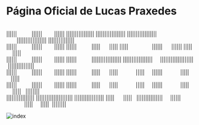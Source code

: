 <h1 align="left"> Página Oficial de Lucas Praxedes </h1>
<p>
<br> ||||||&nbsp&nbsp&nbsp&nbsp&nbsp&nbsp&nbsp&nbsp&nbsp&nbsp||||||&nbsp&nbsp&nbsp&nbsp&nbsp&nbsp&nbsp&nbsp||||||&nbsp||||||||||||||||&nbsp|||||||||||||||||&nbsp|||||||||||||||||&nbsp&nbsp&nbsp&nbsp&nbsp&nbsp&nbsp|||||||||||||||||&nbsp|||||||||||||||
<br> ||||||&nbsp&nbsp&nbsp&nbsp&nbsp&nbsp&nbsp&nbsp&nbsp&nbsp||||||&nbsp&nbsp&nbsp&nbsp&nbsp&nbsp&nbsp&nbsp||||||&nbsp||||||&nbsp&nbsp&nbsp&nbsp&nbsp&nbsp&nbsp&nbsp&nbsp&nbsp|||||&nbsp&nbsp&nbsp&nbsp&nbsp&nbsp|||||&nbsp|||||&nbsp&nbsp&nbsp&nbsp&nbsp&nbsp&nbsp&nbsp&nbsp&nbsp&nbsp&nbsp&nbsp&nbsp&nbsp&nbsp||||||&nbsp&nbsp&nbsp&nbsp&nbsp&nbsp||||||&nbsp|||||&nbsp&nbsp&nbsp&nbsp|||||
<br> ||||||&nbsp&nbsp&nbsp&nbsp&nbsp&nbsp&nbsp&nbsp&nbsp&nbsp||||||&nbsp&nbsp&nbsp&nbsp&nbsp&nbsp&nbsp&nbsp||||||&nbsp||||||&nbsp&nbsp&nbsp&nbsp&nbsp&nbsp&nbsp&nbsp&nbsp&nbsp|||||||||||||||||&nbsp|||||||||||||||||&nbsp&nbsp&nbsp&nbsp&nbsp|||||||||||||||||||&nbsp|||||||||||||||
<br> ||||||&nbsp&nbsp&nbsp&nbsp&nbsp&nbsp&nbsp&nbsp&nbsp&nbsp||||||&nbsp&nbsp&nbsp&nbsp&nbsp&nbsp&nbsp&nbsp||||||&nbsp||||||&nbsp&nbsp&nbsp&nbsp&nbsp&nbsp&nbsp&nbsp&nbsp&nbsp|||||&nbsp&nbsp&nbsp&nbsp&nbsp&nbsp|||||&nbsp&nbsp&nbsp&nbsp&nbsp&nbsp&nbsp&nbsp&nbsp&nbsp&nbsp&nbsp|||||&nbsp&nbsp&nbsp&nbsp&nbsp||||||&nbsp&nbsp&nbsp&nbsp&nbsp&nbsp&nbsp&nbsp&nbsp&nbsp&nbsp&nbsp|||||&nbsp&nbsp&nbsp|||||
<br> ||||||&nbsp&nbsp&nbsp&nbsp&nbsp&nbsp&nbsp&nbsp&nbsp&nbsp||||||&nbsp&nbsp&nbsp&nbsp&nbsp&nbsp&nbsp&nbsp||||||&nbsp||||||&nbsp&nbsp&nbsp&nbsp&nbsp&nbsp&nbsp&nbsp&nbsp&nbsp|||||&nbsp&nbsp&nbsp&nbsp&nbsp&nbsp|||||&nbsp&nbsp&nbsp&nbsp&nbsp&nbsp&nbsp&nbsp&nbsp&nbsp&nbsp&nbsp|||||&nbsp&nbsp&nbsp&nbsp&nbsp||||||&nbsp&nbsp&nbsp&nbsp&nbsp&nbsp&nbsp&nbsp&nbsp&nbsp&nbsp&nbsp|||||&nbsp&nbsp&nbsp&nbsp|||||&nbsp&nbsp&nbsp||||||||
<br> ||||||||||||||||&nbsp|||||||||||||||||||||&nbsp|||||||||||||||||&nbsp|||||&nbsp&nbsp&nbsp&nbsp&nbsp&nbsp|||||&nbsp&nbsp&nbsp|||||||||||||||&nbsp&nbsp&nbsp&nbsp&nbsp||||||&nbsp&nbsp&nbsp&nbsp&nbsp&nbsp&nbsp&nbsp&nbsp&nbsp&nbsp&nbsp|||||&nbsp&nbsp&nbsp&nbsp&nbsp|||||&nbsp&nbsp|||||||| </p>
  

![index](https://user-images.githubusercontent.com/95758058/165165019-405744cd-8c63-459c-a226-76ab6e6c9dde.png)
